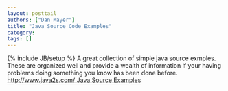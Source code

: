 ```yaml
---
layout: posttail
authors: ["Dan Mayer"]
title: "Java Source Code Examples"
category:
tags: []
---
```

{% include JB/setup %}
A great collection of simple java source exmples. These are organized well and provide a wealth of information if your having problems doing something you know has been done before.    [http://www.java2s.com/ Java Source Examples](http://www.java2s.com/)